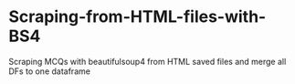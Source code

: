 # Scraping-from-HTML-files-with-BS4
Scraping MCQs with beautifulsoup4 from HTML saved files and merge all DFs to one dataframe
